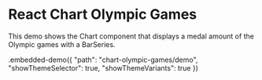# React Chart Olympic Games

This demo shows the Chart component that displays a medal amount of the Olympic games with a BarSeries.

.embedded-demo({ "path": "chart-olympic-games/demo", "showThemeSelector": true, "showThemeVariants": true })
